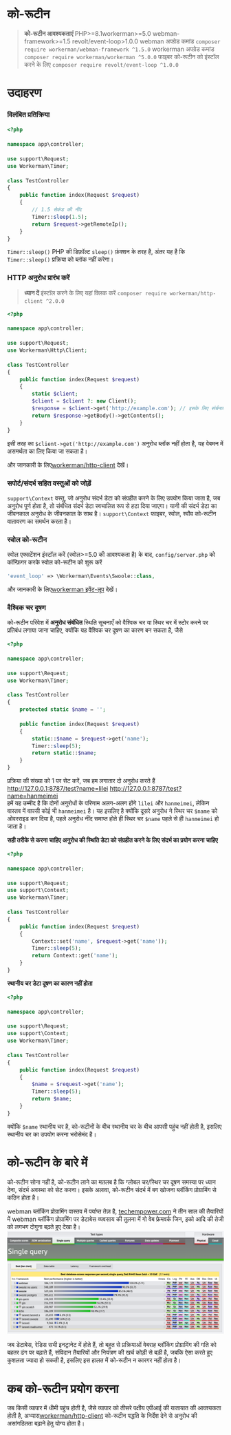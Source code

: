 # को-रूटीन

> **को-रूटीन आवश्यकताएं**
> PHP>=8.1workerman>=5.0 webman-framework>=1.5 revolt/event-loop>1.0.0
> webman अपग्रेड कमांड `composer require workerman/webman-framework ^1.5.0`
> workerman अपग्रेड कमांड `composer require workerman/workerman ^5.0.0`
> फाइबर को-रूटीन को इंस्टॉल करने के लिए `composer require revolt/event-loop ^1.0.0`

# उदाहरण
### विलंबित प्रतिक्रिया

```php
<?php

namespace app\controller;

use support\Request;
use Workerman\Timer;

class TestController
{
    public function index(Request $request)
    {
        // 1.5 सेकंड की नींद
        Timer::sleep(1.5);
        return $request->getRemoteIp();
    }
}
```
`Timer::sleep()` PHP की डिफ़ॉल्ट `sleep()` फ़ंक्शन के तरह है, अंतर यह है कि `Timer::sleep()` प्रक्रिया को ब्लॉक नहीं करेगा।


### HTTP अनुरोध प्रारंभ करें

> **ध्यान दें**
> इंस्टॉल करने के लिए यहां क्लिक करें `composer require workerman/http-client ^2.0.0`

```php
<?php

namespace app\controller;

use support\Request;
use Workerman\Http\Client;

class TestController
{
    public function index(Request $request)
    {
        static $client;
        $client = $client ?: new Client();
        $response = $client->get('http://example.com'); // इसके लिए संर्चनात्मक तरीके से असमर्थ अनुरोध प्रारंभ करें
        return $response->getBody()->getContents();
    }
}
```
इसी तरह का `$client->get('http://example.com')` अनुरोध ब्लॉक नहीं होता है, यह वेबमन में असमर्थता का लिए किया जा सकता है।

और जानकारी के लिए[workerman/http-client](https://www.workerman.net/doc/workerman/components/workerman-http-client.html) देखें।

### सपोर्ट/संदर्भ सहित वस्तुओं को जोड़ें

`support\Context` वस्तु, जो अनुरोध संदर्भ डेटा को संग्रहीत करने के लिए उपयोग किया जाता है, जब अनुरोध पूर्ण होता है, तो संबंधित संदर्भ डेटा स्वचालित रूप से हटा दिया जाएगा। यानी की संदर्भ डेटा का जीवनकाल अनुरोध के जीवनकाल के साथ है। `support\Context` फाइबर, स्वोल, स्वौव को-रूटीन वातावरण का समर्थन करता है।



### स्वोल को-रूटीन
स्वोल एक्सटेंशन इंस्टॉल करें (स्वोल>=5.0 की आवश्यकता है) के बाद, `config/server.php` को कॉन्फ़िगर करके स्वोल को-रूटीन को शुरू करें
```php
'event_loop' => \Workerman\Events\Swoole::class,
```

और जानकारी के लिए[workerman इवेंट-लूप](https://www.workerman.net/doc/workerman/appendices/event.html) देखें।

### वैश्विक चर दूषण

को-रूटीन परिवेश में **अनुरोध संबंधित** स्थिति सूचनाएँ को वैश्विक चर या स्थिर चर में स्टोर करने पर प्रतिबंध लगाया जाना चाहिए, क्योंकि यह वैश्विक चर दूषण का कारण बन सकता है, जैसे

```php
<?php

namespace app\controller;

use support\Request;
use Workerman\Timer;

class TestController
{
    protected static $name = '';

    public function index(Request $request)
    {
        static::$name = $request->get('name');
        Timer::sleep(5);
        return static::$name;
    }
}
```

प्रक्रिया की संख्या को 1 पर सेट करें, जब हम लगातार दो अनुरोध करते हैं
http://127.0.0.1:8787/test?name=lilei
http://127.0.0.1:8787/test?name=hanmeimei  
हमें यह उम्मीद है कि दोनों अनुरोधों के परिणाम अलग-अलग होंगे 
`lilei` और `hanmeimei`, लेकिन वास्तव में वापसी कोई भी `hanmeimei` है।
यह इसलिए है क्योंकि दूसरे अनुरोध ने स्थिर चर `$name` को ओवरराइड कर दिया है, पहले अनुरोध नींद समाप्त होते ही स्थिर चर `$name` पहले से ही `hanmeimei` हो जाता है।

**सही तरीके से करना चाहिए अनुरोध की स्थिति डेटा को संग्रहीत करने के लिए संदर्भ का प्रयोग करना चाहिए**
```php
<?php

namespace app\controller;

use support\Request;
use support\Context;
use Workerman\Timer;

class TestController
{
    public function index(Request $request)
    {
        Context::set('name', $request->get('name'));
        Timer::sleep(5);
        return Context::get('name');
    }
}
```

**स्थानीय चर डेटा दूषण का कारण नहीं होता**
```php
<?php

namespace app\controller;

use support\Request;
use support\Context;
use Workerman\Timer;

class TestController
{
    public function index(Request $request)
    {
        $name = $request->get('name');
        Timer::sleep(5);
        return $name;
    }
}
```
क्योंकि `$name` स्थानीय चर है, को-रूटीनों के बीच स्थानीय चर के बीच आपसी पहुंच नहीं होती है, इसलिए स्थानीय चर का उपयोग करना भरोसेमंद है।

# को-रूटीन के बारे में
को-रूटीन सोना नहीं है, को-रूटीन लाने का मतलब है कि ग्लोबल चर/स्थिर चर दूषण समस्या पर ध्यान देना, संदर्भ अवस्था को सेट करना। इसके अलावा, को-रूटीन संदर्भ में बग खोजना ब्लॉकिंग प्रोग्रामिंग से कठिन होता है।

webman ब्लॉकिंग प्रोग्रामिंग वास्तव में पर्याप्त तेज़ है, [techempower.com](https://www.techempower.com/benchmarks/#section=data-r21&l=zijnjz-6bj&test=db&f=1ekg-cbcw-2t4w-27wr68-pc0-iv9slc-0-1ekgw-39g-kxs00-o0zk-4fu13d-2x8do8-2) ने तीन साल की तैयारियों में webman ब्लॉकिंग प्रोग्रामिंग पर डेटाबेस व्यवसाय की तुलना में गो वेब फ्रेमवर्क जिन, इको आदि की तेजी को लगभग दोगुना बढ़ते हुए देखा है।
![](../../assets/img/benchemarks-go-sw.png?)



जब डेटाबेस, रेडिस सभी इनट्रानेट में होते हैं, तो बहुत से प्रक्रियाओं वेबराह ब्लॉकिंग प्रोग्रामिंग की गति को बहतर ढंग पर बढ़ाते हैं, संविदान तैयारियों और नियंत्रण की खर्च कोड़ी से बड़ी है, जबकि ऐसा करते हुए कुशलता ज्यादा हो सकती है, इसलिए इस हालत में को-रूटीन न कारगर नहीं होता है।

# कब को-रूटीन प्रयोग करना
जब किसी व्यापार में धीमी पहुंच होती है, जैसे व्यापार को तीसरे पक्षीय एपीआई की यातायात की आवश्यकता होती है, अभ्यास[workerman/http-client](https://www.workerman.net/doc/workerman/components/workerman-http-client.html) को-रूटीन पद्धति के निर्देश देने से अनुरोध की असांगठितता बढ़ाने हेतु योग्य होता है।

